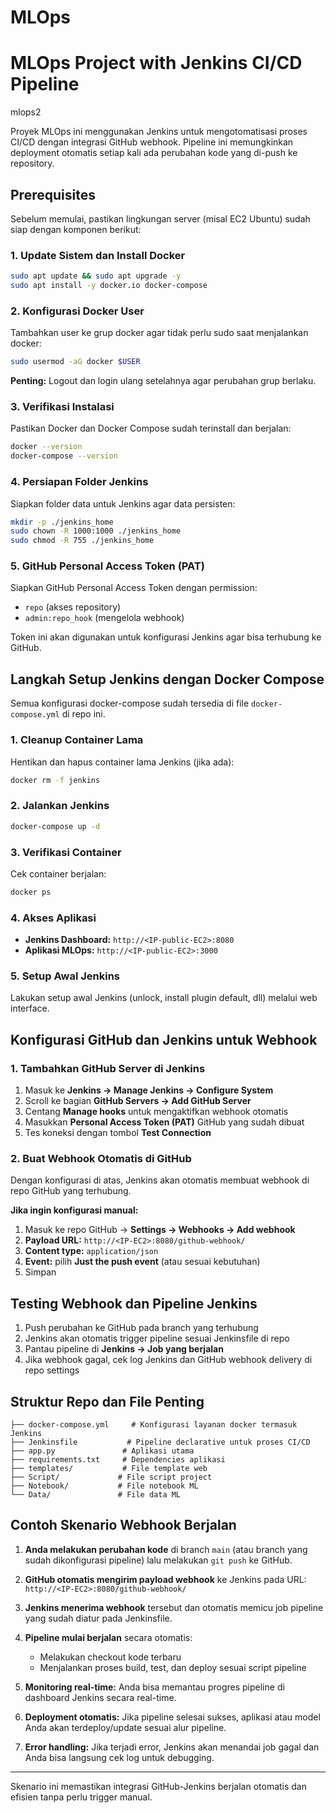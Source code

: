# MLOps
# MLOps Project with Jenkins CI/CD Pipeline
mlops2

Proyek MLOps ini menggunakan Jenkins untuk mengotomatisasi proses CI/CD dengan integrasi GitHub webhook. Pipeline ini memungkinkan deployment otomatis setiap kali ada perubahan kode yang di-push ke repository.

## Prerequisites

Sebelum memulai, pastikan lingkungan server (misal EC2 Ubuntu) sudah siap dengan komponen berikut:

### 1. Update Sistem dan Install Docker

```bash
sudo apt update && sudo apt upgrade -y
sudo apt install -y docker.io docker-compose
```

### 2. Konfigurasi Docker User

Tambahkan user ke grup docker agar tidak perlu sudo saat menjalankan docker:

```bash
sudo usermod -aG docker $USER
```

**Penting:** Logout dan login ulang setelahnya agar perubahan grup berlaku.

### 3. Verifikasi Instalasi

Pastikan Docker dan Docker Compose sudah terinstall dan berjalan:

```bash
docker --version
docker-compose --version
```

### 4. Persiapan Folder Jenkins

Siapkan folder data untuk Jenkins agar data persisten:

```bash
mkdir -p ./jenkins_home
sudo chown -R 1000:1000 ./jenkins_home
sudo chmod -R 755 ./jenkins_home
```

### 5. GitHub Personal Access Token (PAT)

Siapkan GitHub Personal Access Token dengan permission:
- `repo` (akses repository)
- `admin:repo_hook` (mengelola webhook)

Token ini akan digunakan untuk konfigurasi Jenkins agar bisa terhubung ke GitHub.

## Langkah Setup Jenkins dengan Docker Compose

Semua konfigurasi docker-compose sudah tersedia di file `docker-compose.yml` di repo ini.

### 1. Cleanup Container Lama

Hentikan dan hapus container lama Jenkins (jika ada):

```bash
docker rm -f jenkins
```

### 2. Jalankan Jenkins

```bash
docker-compose up -d
```

### 3. Verifikasi Container

Cek container berjalan:

```bash
docker ps
```

### 4. Akses Aplikasi

- **Jenkins Dashboard:** `http://<IP-public-EC2>:8080`
- **Aplikasi MLOps:** `http://<IP-public-EC2>:3000`

### 5. Setup Awal Jenkins

Lakukan setup awal Jenkins (unlock, install plugin default, dll) melalui web interface.

## Konfigurasi GitHub dan Jenkins untuk Webhook

### 1. Tambahkan GitHub Server di Jenkins

1. Masuk ke **Jenkins → Manage Jenkins → Configure System**
2. Scroll ke bagian **GitHub Servers → Add GitHub Server**
3. Centang **Manage hooks** untuk mengaktifkan webhook otomatis
4. Masukkan **Personal Access Token (PAT)** GitHub yang sudah dibuat
5. Tes koneksi dengan tombol **Test Connection**

### 2. Buat Webhook Otomatis di GitHub

Dengan konfigurasi di atas, Jenkins akan otomatis membuat webhook di repo GitHub yang terhubung. 

**Jika ingin konfigurasi manual:**
1. Masuk ke repo GitHub → **Settings → Webhooks → Add webhook**
2. **Payload URL:** `http://<IP-EC2>:8080/github-webhook/`
3. **Content type:** `application/json`
4. **Event:** pilih **Just the push event** (atau sesuai kebutuhan)
5. Simpan

## Testing Webhook dan Pipeline Jenkins

1. Push perubahan ke GitHub pada branch yang terhubung
2. Jenkins akan otomatis trigger pipeline sesuai Jenkinsfile di repo
3. Pantau pipeline di **Jenkins → Job yang berjalan**
4. Jika webhook gagal, cek log Jenkins dan GitHub webhook delivery di repo settings

## Struktur Repo dan File Penting

```
├── docker-compose.yml     # Konfigurasi layanan docker termasuk Jenkins
├── Jenkinsfile           # Pipeline declarative untuk proses CI/CD
├── app.py               # Aplikasi utama
├── requirements.txt     # Dependencies aplikasi
├── templates/           # File template web
├── Script/             # File script project
├── Notebook/           # File notebook ML
└── Data/               # File data ML
```

## Contoh Skenario Webhook Berjalan

1. **Anda melakukan perubahan kode** di branch `main` (atau branch yang sudah dikonfigurasi pipeline) lalu melakukan `git push` ke GitHub.

2. **GitHub otomatis mengirim payload webhook** ke Jenkins pada URL:  
   `http://<IP-EC2>:8080/github-webhook/`

3. **Jenkins menerima webhook** tersebut dan otomatis memicu job pipeline yang sudah diatur pada Jenkinsfile.

4. **Pipeline mulai berjalan** secara otomatis:  
   - Melakukan checkout kode terbaru  
   - Menjalankan proses build, test, dan deploy sesuai script pipeline

5. **Monitoring real-time:** Anda bisa memantau progres pipeline di dashboard Jenkins secara real-time.

6. **Deployment otomatis:** Jika pipeline selesai sukses, aplikasi atau model Anda akan terdeploy/update sesuai alur pipeline.

7. **Error handling:** Jika terjadi error, Jenkins akan menandai job gagal dan Anda bisa langsung cek log untuk debugging.

---

Skenario ini memastikan integrasi GitHub-Jenkins berjalan otomatis dan efisien tanpa perlu trigger manual.
